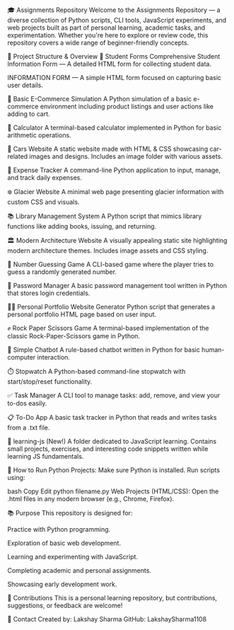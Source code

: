 🎓 Assignments Repository
Welcome to the Assignments Repository — a diverse collection of Python scripts, CLI tools, JavaScript experiments, and web projects built as part of personal learning, academic tasks, and experimentation. Whether you're here to explore or review code, this repository covers a wide range of beginner-friendly concepts.

📁 Project Structure & Overview
🔹 Student Forms
Comprehensive Student Information Form — A detailed HTML form for collecting student data.

INFORMATION FORM — A simple HTML form focused on capturing basic user details.

🛒 Basic E-Commerce Simulation
A Python simulation of a basic e-commerce environment including product listings and user actions like adding to cart.

🧮 Calculator
A terminal-based calculator implemented in Python for basic arithmetic operations.

🚗 Cars Website
A static website made with HTML & CSS showcasing car-related images and designs.
Includes an image folder with various assets.

💸 Expense Tracker
A command-line Python application to input, manage, and track daily expenses.

❄️ Glacier Website
A minimal web page presenting glacier information with custom CSS and visuals.

📚 Library Management System
A Python script that mimics library functions like adding books, issuing, and returning.

🏛️ Modern Architecture Website
A visually appealing static site highlighting modern architecture themes.
Includes image assets and CSS styling.

🎯 Number Guessing Game
A CLI-based game where the player tries to guess a randomly generated number.

🔐 Password Manager
A basic password management tool written in Python that stores login credentials.

🧑‍💻 Personal Portfolio Website Generator
Python script that generates a personal portfolio HTML page based on user input.

✊ Rock Paper Scissors Game
A terminal-based implementation of the classic Rock-Paper-Scissors game in Python.

🤖 Simple Chatbot
A rule-based chatbot written in Python for basic human-computer interaction.

⏱️ Stopwatch
A Python-based command-line stopwatch with start/stop/reset functionality.

✅ Task Manager
A CLI tool to manage tasks: add, remove, and view your to-dos easily.

📋 To-Do App
A basic task tracker in Python that reads and writes tasks from a .txt file.

📘 learning-js (New!)
A folder dedicated to JavaScript learning. Contains small projects, exercises, and interesting code snippets written while learning JS fundamentals.

🚀 How to Run
Python Projects:
Make sure Python is installed. Run scripts using:

bash
Copy
Edit
python filename.py
Web Projects (HTML/CSS):
Open the .html files in any modern browser (e.g., Chrome, Firefox).

📚 Purpose
This repository is designed for:

Practice with Python programming.

Exploration of basic web development.

Learning and experimenting with JavaScript.

Completing academic and personal assignments.

Showcasing early development work.

🙌 Contributions
This is a personal learning repository, but contributions, suggestions, or feedback are welcome!

📩 Contact
Created by: Lakshay Sharma
GitHub: LakshaySharma1108
